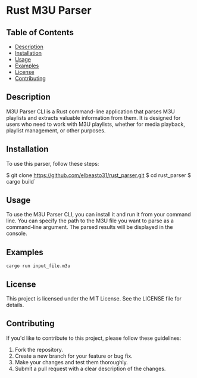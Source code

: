 # Rust M3U Parser


## Table of Contents

- [Description](#description)
- [Installation](#installation)
- [Usage](#usage)
- [Examples](#examples)
- [License](#license)
- [Contributing](#contributing)

## Description

M3U Parser CLI is a Rust command-line application that parses M3U playlists and extracts valuable information from them. It is designed for users who need to work with M3U playlists, whether for media playback, playlist management, or other purposes.

## Installation

To use this parser, follow these steps:

$ git clone https://github.com/elbeasto31/rust_parser.git
$ cd rust_parser
$ cargo build` 

## Usage

To use the M3U Parser CLI, you can install it and run it from your command line. You can specify the path to the M3U file you want to parse as a command-line argument. The parsed results will be displayed in the console.

## Examples

`cargo run input_file.m3u`

## License
This project is licensed under the MIT License. See the LICENSE file for details.

## Contributing

If you'd like to contribute to this project, please follow these guidelines:

1.  Fork the repository.
2.  Create a new branch for your feature or bug fix.
3.  Make your changes and test them thoroughly.
4.  Submit a pull request with a clear description of the changes.
